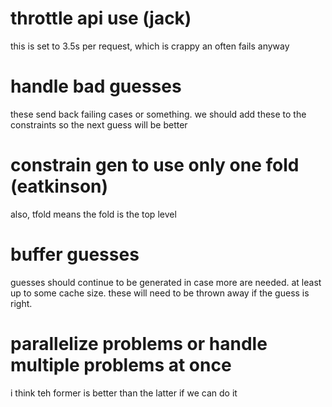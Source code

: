 # throttle api use (jack)

this is set to 3.5s per request, which is crappy an often fails anyway

# handle bad guesses

these send back failing cases or something. we should add these to the
constraints so the next guess will be better

# constrain gen to use only one fold (eatkinson)

also, tfold means the fold is the top level

# buffer guesses

guesses should continue to be generated in case more are needed. at least up
to some cache size. these will need to be thrown away if the guess is right.

# parallelize problems or handle multiple problems at once

i think teh former is better than the latter if we can do it
